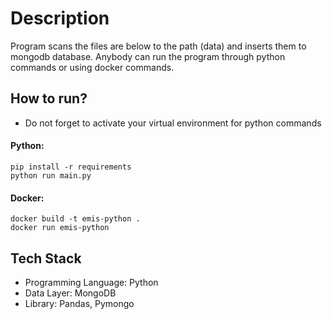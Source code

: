 # Description
Program scans the files are below to the path (data) and inserts them to mongodb database.
Anybody can run the program through python commands or using docker commands.

## How to run?
* Do not forget to activate your virtual environment for python commands
#### Python:
```
pip install -r requirements
python run main.py
```
#### Docker:
```
docker build -t emis-python .
docker run emis-python
```
## Tech Stack
* Programming Language: Python
* Data Layer: MongoDB
* Library: Pandas, Pymongo
